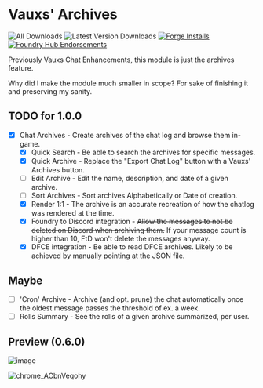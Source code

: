 # Vauxs' Archives

![All Downloads](https://img.shields.io/github/downloads/MrVauxs/vauxs-archives/total?color=purple&label=All%20Downloads)
![Latest Version Downloads](https://img.shields.io/github/downloads/MrVauxs/vauxs-archives/latest/total?color=purple&label=Latest%20Version%20Downloads&sort=semver)
[![Forge Installs](https://img.shields.io/badge/dynamic/json?label=Forge%20Installs&query=package.installs&suffix=%25&url=https%3A%2F%2Fforge-vtt.com%2Fapi%2Fbazaar%2Fpackage%2Fvauxs-archives&colorB=4aa94a)](https://forge-vtt.com/bazaar#package=vauxs-archives)
[![Foundry Hub Endorsements](https://img.shields.io/endpoint?logoColor=white&url=https%3A%2F%2Fwww.foundryvtt-hub.com%2Fwp-json%2Fhubapi%2Fv1%2Fpackage%2Fvauxs-archives%2Fshield%2Fendorsements)](https://www.foundryvtt-hub.com/package/vauxs-archives/)

Previously Vauxs Chat Enhancements, this module is just the archives feature.

Why did I make the module much smaller in scope? For sake of finishing it and preserving my sanity.

## TODO for 1.0.0

- [x] Chat Archives - Create archives of the chat log and browse them in-game.
  - [x] Quick Search - Be able to search the archives for specific messages.
  - [x] Quick Archive - Replace the "Export Chat Log" button with a Vauxs' Archives button.
  - [ ] Edit Archive - Edit the name, description, and date of a given archive.
  - [ ] Sort Archives - Sort archives Alphabetically or Date of creation.
  - [x] Render 1:1 - The archive is an accurate recreation of how the chatlog was rendered at the time.
  - [x] Foundry to Discord integration - ~~Allow the messages to not be deleted on Discord when archiving them.~~ If your message count is higher than 10, FtD won't delete the messages anyway.
  - [x] DFCE integration - Be able to read DFCE archives. Likely to be achieved by manually pointing at the JSON file.

## Maybe

- [ ] 'Cron' Archive - Archive (and opt. prune) the chat automatically once the oldest message passes the threshold of ex. a week.
- [ ] Rolls Summary - See the rolls of a given archive summarized, per user.

## Preview (0.6.0)

![image](https://github.com/MrVauxs/vauxs-archives/assets/32039708/69514f46-f7cb-4898-b1b4-b2003eadcc87)

![chrome_ACbnVeqohy](https://github.com/MrVauxs/vauxs-archives/assets/32039708/8c738df4-91c0-47fe-a9bd-70a1f96cb5bd)

